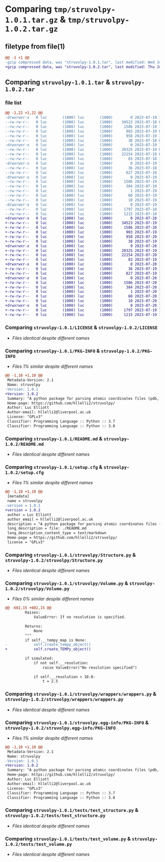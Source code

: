 # Comparing `tmp/struvolpy-1.0.1.tar.gz` & `tmp/struvolpy-1.0.2.tar.gz`

## filetype from file(1)

```diff
@@ -1 +1 @@
-gzip compressed data, was "struvolpy-1.0.1.tar", last modified: Wed Jul 19 12:48:15 2023, max compression
+gzip compressed data, was "struvolpy-1.0.2.tar", last modified: Thu Jul 20 11:46:48 2023, max compression
```

## Comparing `struvolpy-1.0.1.tar` & `struvolpy-1.0.2.tar`

### file list

```diff
@@ -1,22 +1,22 @@
-drwxrwxr-x   0 luc       (1000) luc       (1000)        0 2023-07-19 12:48:15.953201 struvolpy-1.0.1/
--rw-rw-r--   0 luc       (1000) luc       (1000)    34523 2023-07-18 08:40:59.000000 struvolpy-1.0.1/LICENSE
--rw-rw-r--   0 luc       (1000) luc       (1000)     1586 2023-07-19 12:48:15.953201 struvolpy-1.0.1/PKG-INFO
--rw-rw-r--   0 luc       (1000) luc       (1000)      903 2023-07-19 08:46:27.000000 struvolpy-1.0.1/README.md
--rw-rw-r--   0 luc       (1000) luc       (1000)      958 2023-07-19 12:48:15.957201 struvolpy-1.0.1/setup.cfg
--rw-rw-r--   0 luc       (1000) luc       (1000)       38 2023-07-18 08:40:59.000000 struvolpy-1.0.1/setup.py
-drwxrwxr-x   0 luc       (1000) luc       (1000)        0 2023-07-19 12:48:15.953201 struvolpy-1.0.1/struvolpy/
--rw-rw-r--   0 luc       (1000) luc       (1000)    20325 2023-07-19 08:41:35.000000 struvolpy-1.0.1/struvolpy/Structure.py
--rw-rw-r--   0 luc       (1000) luc       (1000)    22154 2023-07-19 08:41:39.000000 struvolpy-1.0.1/struvolpy/Volume.py
--rw-rw-r--   0 luc       (1000) luc       (1000)       83 2023-07-18 14:24:23.000000 struvolpy-1.0.1/struvolpy/__init__.py
-drwxrwxr-x   0 luc       (1000) luc       (1000)        0 2023-07-19 12:48:15.953201 struvolpy-1.0.1/struvolpy/wrappers/
--rw-rw-r--   0 luc       (1000) luc       (1000)       36 2023-07-18 14:24:41.000000 struvolpy-1.0.1/struvolpy/wrappers/__init__.py
--rw-rw-r--   0 luc       (1000) luc       (1000)      827 2023-07-18 15:44:06.000000 struvolpy-1.0.1/struvolpy/wrappers/wrappers.py
-drwxrwxr-x   0 luc       (1000) luc       (1000)        0 2023-07-19 12:48:15.953201 struvolpy-1.0.1/struvolpy.egg-info/
--rw-rw-r--   0 luc       (1000) luc       (1000)     1586 2023-07-19 12:48:15.000000 struvolpy-1.0.1/struvolpy.egg-info/PKG-INFO
--rw-rw-r--   0 luc       (1000) luc       (1000)      384 2023-07-19 12:48:15.000000 struvolpy-1.0.1/struvolpy.egg-info/SOURCES.txt
--rw-rw-r--   0 luc       (1000) luc       (1000)        1 2023-07-19 12:48:15.000000 struvolpy-1.0.1/struvolpy.egg-info/dependency_links.txt
--rw-rw-r--   0 luc       (1000) luc       (1000)       60 2023-07-19 12:48:15.000000 struvolpy-1.0.1/struvolpy.egg-info/requires.txt
--rw-rw-r--   0 luc       (1000) luc       (1000)       10 2023-07-19 12:48:15.000000 struvolpy-1.0.1/struvolpy.egg-info/top_level.txt
-drwxrwxr-x   0 luc       (1000) luc       (1000)        0 2023-07-19 12:48:15.953201 struvolpy-1.0.1/tests/
--rw-rw-r--   0 luc       (1000) luc       (1000)     1797 2023-07-18 15:14:19.000000 struvolpy-1.0.1/tests/test_structure.py
--rw-rw-r--   0 luc       (1000) luc       (1000)     1215 2023-07-18 15:43:50.000000 struvolpy-1.0.1/tests/test_volume.py
+drwxrwxr-x   0 luc       (1000) luc       (1000)        0 2023-07-20 11:46:48.192202 struvolpy-1.0.2/
+-rw-rw-r--   0 luc       (1000) luc       (1000)    34523 2023-07-19 13:31:13.000000 struvolpy-1.0.2/LICENSE
+-rw-rw-r--   0 luc       (1000) luc       (1000)     1586 2023-07-20 11:46:48.192202 struvolpy-1.0.2/PKG-INFO
+-rw-rw-r--   0 luc       (1000) luc       (1000)      903 2023-07-19 13:31:13.000000 struvolpy-1.0.2/README.md
+-rw-rw-r--   0 luc       (1000) luc       (1000)      958 2023-07-20 11:46:48.192202 struvolpy-1.0.2/setup.cfg
+-rw-rw-r--   0 luc       (1000) luc       (1000)       38 2023-07-19 13:31:13.000000 struvolpy-1.0.2/setup.py
+drwxrwxr-x   0 luc       (1000) luc       (1000)        0 2023-07-20 11:46:48.188202 struvolpy-1.0.2/struvolpy/
+-rw-rw-r--   0 luc       (1000) luc       (1000)    20325 2023-07-19 13:31:13.000000 struvolpy-1.0.2/struvolpy/Structure.py
+-rw-rw-r--   0 luc       (1000) luc       (1000)    22154 2023-07-20 11:13:06.000000 struvolpy-1.0.2/struvolpy/Volume.py
+-rw-rw-r--   0 luc       (1000) luc       (1000)       83 2023-07-19 13:31:13.000000 struvolpy-1.0.2/struvolpy/__init__.py
+drwxrwxr-x   0 luc       (1000) luc       (1000)        0 2023-07-20 11:46:48.192202 struvolpy-1.0.2/struvolpy/wrappers/
+-rw-rw-r--   0 luc       (1000) luc       (1000)       36 2023-07-19 13:31:13.000000 struvolpy-1.0.2/struvolpy/wrappers/__init__.py
+-rw-rw-r--   0 luc       (1000) luc       (1000)      827 2023-07-19 13:31:13.000000 struvolpy-1.0.2/struvolpy/wrappers/wrappers.py
+drwxrwxr-x   0 luc       (1000) luc       (1000)        0 2023-07-20 11:46:48.188202 struvolpy-1.0.2/struvolpy.egg-info/
+-rw-rw-r--   0 luc       (1000) luc       (1000)     1586 2023-07-20 11:46:48.000000 struvolpy-1.0.2/struvolpy.egg-info/PKG-INFO
+-rw-rw-r--   0 luc       (1000) luc       (1000)      384 2023-07-20 11:46:48.000000 struvolpy-1.0.2/struvolpy.egg-info/SOURCES.txt
+-rw-rw-r--   0 luc       (1000) luc       (1000)        1 2023-07-20 11:46:48.000000 struvolpy-1.0.2/struvolpy.egg-info/dependency_links.txt
+-rw-rw-r--   0 luc       (1000) luc       (1000)       60 2023-07-20 11:46:48.000000 struvolpy-1.0.2/struvolpy.egg-info/requires.txt
+-rw-rw-r--   0 luc       (1000) luc       (1000)       10 2023-07-20 11:46:48.000000 struvolpy-1.0.2/struvolpy.egg-info/top_level.txt
+drwxrwxr-x   0 luc       (1000) luc       (1000)        0 2023-07-20 11:46:48.192202 struvolpy-1.0.2/tests/
+-rw-rw-r--   0 luc       (1000) luc       (1000)     1797 2023-07-19 13:31:13.000000 struvolpy-1.0.2/tests/test_structure.py
+-rw-rw-r--   0 luc       (1000) luc       (1000)     1215 2023-07-19 13:31:13.000000 struvolpy-1.0.2/tests/test_volume.py
```

### Comparing `struvolpy-1.0.1/LICENSE` & `struvolpy-1.0.2/LICENSE`

 * *Files identical despite different names*

### Comparing `struvolpy-1.0.1/PKG-INFO` & `struvolpy-1.0.2/PKG-INFO`

 * *Files 1% similar despite different names*

```diff
@@ -1,10 +1,10 @@
 Metadata-Version: 2.1
 Name: struvolpy
-Version: 1.0.1
+Version: 1.0.2
 Summary: "A python package for parsing atomic coordinates files (pdb, mmcif) and electron density files (map, mrc, ccp4)"
 Home-page: https://github.com/hllelli2/struvolpy/
 Author: Luc Elliott
 Author-email: hllelli2@liverpool.ac.uk
 License: "GPLv3"
 Classifier: Programming Language :: Python :: 3.7
 Classifier: Programming Language :: Python :: 3.8
```

### Comparing `struvolpy-1.0.1/README.md` & `struvolpy-1.0.2/README.md`

 * *Files identical despite different names*

### Comparing `struvolpy-1.0.1/setup.cfg` & `struvolpy-1.0.2/setup.cfg`

 * *Files 1% similar despite different names*

```diff
@@ -1,10 +1,10 @@
 [metadata]
 name = struvolpy
-version = 1.0.1
+version = 1.0.2
 author = Luc Elliott
 author_email = hllelli2@liverpool.ac.uk
 description = "A python package for parsing atomic coordinates files (pdb, mmcif) and electron density files (map, mrc, ccp4)"
 long_description = file: ./README.md
 long_description_content_type = text/markdown
 Home-page = https://github.com/hllelli2/struvolpy/
 license = "GPLv3"
```

### Comparing `struvolpy-1.0.1/struvolpy/Structure.py` & `struvolpy-1.0.2/struvolpy/Structure.py`

 * *Files identical despite different names*

### Comparing `struvolpy-1.0.1/struvolpy/Volume.py` & `struvolpy-1.0.2/struvolpy/Volume.py`

 * *Files 0% similar despite different names*

```diff
@@ -602,15 +602,15 @@
         Raises:
             ValueError: If no resolution is specified.
 
         Returns:
             None
         """
         if self.__tempy_map is None:
-            self.create_tempy_object()
+            self.create_TEMPy_object()
 
         if simulated:
             if not self.__resolution:
                 raise ValueError("No resolution specified")
 
             if self.__resolution > 10.0:
                 t = 2.5
```

### Comparing `struvolpy-1.0.1/struvolpy/wrappers/wrappers.py` & `struvolpy-1.0.2/struvolpy/wrappers/wrappers.py`

 * *Files identical despite different names*

### Comparing `struvolpy-1.0.1/struvolpy.egg-info/PKG-INFO` & `struvolpy-1.0.2/struvolpy.egg-info/PKG-INFO`

 * *Files 1% similar despite different names*

```diff
@@ -1,10 +1,10 @@
 Metadata-Version: 2.1
 Name: struvolpy
-Version: 1.0.1
+Version: 1.0.2
 Summary: "A python package for parsing atomic coordinates files (pdb, mmcif) and electron density files (map, mrc, ccp4)"
 Home-page: https://github.com/hllelli2/struvolpy/
 Author: Luc Elliott
 Author-email: hllelli2@liverpool.ac.uk
 License: "GPLv3"
 Classifier: Programming Language :: Python :: 3.7
 Classifier: Programming Language :: Python :: 3.8
```

### Comparing `struvolpy-1.0.1/tests/test_structure.py` & `struvolpy-1.0.2/tests/test_structure.py`

 * *Files identical despite different names*

### Comparing `struvolpy-1.0.1/tests/test_volume.py` & `struvolpy-1.0.2/tests/test_volume.py`

 * *Files identical despite different names*

